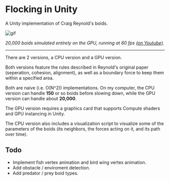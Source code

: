 # Flocking in Unity
A Unity implementation of Craig Reynold's boids.

![gif](https://media.giphy.com/media/jnUMgg3GFzhwUxxwfg/giphy.gif)

*20,000 boids simulated entirely on the GPU, running at 60 fps [(on Youtube)](https://youtu.be/JlhW6CCkrhY).*

---

There are 2 versions, a CPU version and a GPU version.

Both versions feature the rules described in Reynold's original paper (seperation, cohesion, alignment), as well as a boundary force to keep them within a specified area.

Both are naive (i.e. O(N^2)) implementations. On my computer, the CPU version can handle **150** or so boids before slowing down, while the GPU version can handle about **20,000**.

The GPU version requires a graphics card that supports Compute shaders and GPU instancing in Unity.

The CPU version also includes a visualization script to visualize some of the parameters of the boids (its neighbors, the forces acting on it, and its path over time).

## Todo

- Implement fish vertex animation and bird wing vertex animation.
- Add obstacle / enviroment detection.
- Add predator / prey boid types.